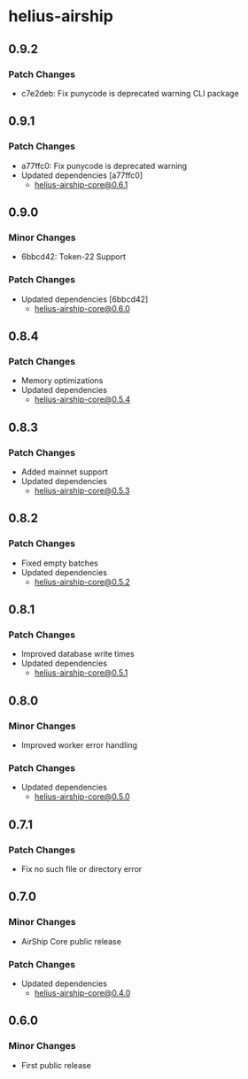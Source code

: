 # helius-airship

## 0.9.2

### Patch Changes

- c7e2deb: Fix punycode is deprecated warning CLI package

## 0.9.1

### Patch Changes

- a77ffc0: Fix punycode is deprecated warning
- Updated dependencies [a77ffc0]
  - helius-airship-core@0.6.1

## 0.9.0

### Minor Changes

- 6bbcd42: Token-22 Support

### Patch Changes

- Updated dependencies [6bbcd42]
  - helius-airship-core@0.6.0

## 0.8.4

### Patch Changes

- Memory optimizations
- Updated dependencies
  - helius-airship-core@0.5.4

## 0.8.3

### Patch Changes

- Added mainnet support
- Updated dependencies
  - helius-airship-core@0.5.3

## 0.8.2

### Patch Changes

- Fixed empty batches
- Updated dependencies
  - helius-airship-core@0.5.2

## 0.8.1

### Patch Changes

- Improved database write times
- Updated dependencies
  - helius-airship-core@0.5.1

## 0.8.0

### Minor Changes

- Improved worker error handling

### Patch Changes

- Updated dependencies
  - helius-airship-core@0.5.0

## 0.7.1

### Patch Changes

- Fix no such file or directory error

## 0.7.0

### Minor Changes

- AirShip Core public release

### Patch Changes

- Updated dependencies
  - helius-airship-core@0.4.0

## 0.6.0

### Minor Changes

- First public release
